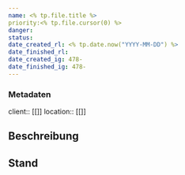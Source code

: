 ```yaml
---
name: <% tp.file.title %>
priority:<% tp.file.cursor(0) %>
danger: 
status: 
date_created_rl: <% tp.date.now("YYYY-MM-DD") %>
date_finished_rl: 
date_created_ig: 478-
date_finished_ig: 478-
---
```

### Metadaten
client:: [[]]
location:: [[]]

## Beschreibung
 

## Stand


